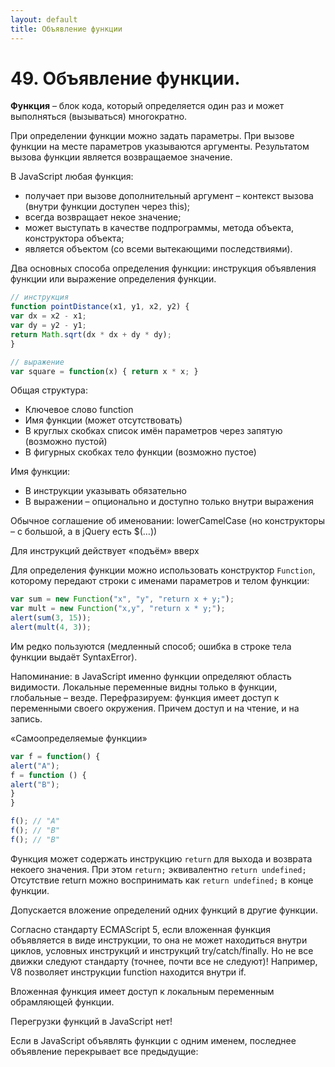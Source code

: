 ```yaml
---
layout: default
title: Объявление функции
---
```


# 49. Объявление функции.

**Функция** – блок кода, который определяется один раз и может выполняться (вызываться) многократно.

При определении функции можно задать параметры. При вызове функции на месте параметров указываются аргументы. Результатом вызова функции является возвращаемое значение.

В JavaScript любая функция:

* получает при вызове дополнительный аргумент – контекст вызова (внутри функции доступен через this);
* всегда возвращает некое значение;
* может выступать в качестве подпрограммы, метода объекта, конструктора объекта;
* является объектом (со всеми вытекающими последствиями).

Два основных способа определения функции: инструкция объявления функции или выражение определения функции.

```javascript
// инструкция
function pointDistance(x1, y1, x2, y2) {
var dx = x2 - x1;
var dy = y2 - y1;
return Math.sqrt(dx * dx + dy * dy);
}

// выражение
var square = function(x) { return x * x; }
```

Общая структура:

* Ключевое слово function
* Имя функции (может отсутствовать)
* В круглых скобках список имён параметров через запятую (возможно пустой)
* В фигурных скобках тело функции (возможно пустое)

Имя функции:

* В инструкции указывать обязательно
* В выражении – опционально и доступно только внутри выражения

Обычное соглашение об именовании: lowerCamelCase (но конструкторы – с большой, а в jQuery есть $(…))

Для инструкций действует «подъём» вверх

Для определения функции можно использовать конструктор `Function`, которому передают строки с именами параметров и телом функции:

```javascript
var sum = new Function("x", "y", "return x + y;");
var mult = new Function("x,y", "return x * y;");
alert(sum(3, 15));
alert(mult(4, 3));
```

Им редко пользуются (медленный способ; ошибка в строке тела функции выдаёт SyntaxError).

Напоминание: в JavaScript именно функции определяют область видимости. Локальные переменные видны только в функции, глобальные – везде. Перефразируем: функция имеет доступ к переменными своего окружения. Причем доступ и на чтение, и на запись.

«Самоопределяемые функции»

```javascript
var f = function() {
alert("A");
f = function () {
alert("B");
}
}

f(); // "A"
f(); // "B"
f(); // "B"
```

Функция может содержать инструкцию `return` для выхода и возврата некоего значения. При этом `return;` эквивалентно `return undefined;` Отсутствие return можно воспринимать как `return undefined;` в конце функции.

Допускается вложение определений одних функций в другие функции.

Согласно стандарту ECMAScript 5, если вложенная функция объявляется в виде инструкции, то она не может находиться внутри циклов, условных инструкций и инструкций try/catch/finally. Но не все движки следуют стандарту (точнее, почти все не следуют)! Например, V8 позволяет инструкции function находится внутри if.

Вложенная функция имеет доступ к локальным переменным обрамляющей функции.

Перегрузки функций в JavaScript нет!

Если в JavaScript объявлять функции с одним именем, последнее объявление перекрывает все предыдущие: